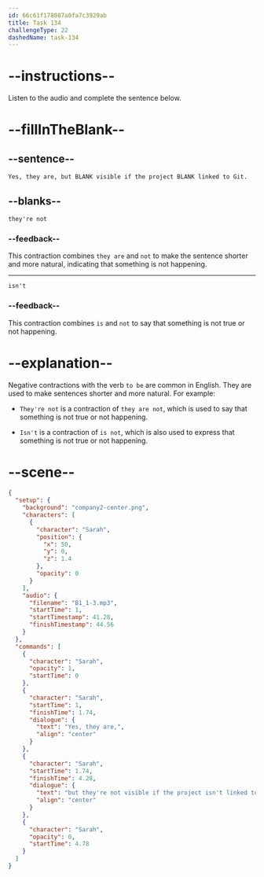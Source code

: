```yaml
---
id: 66c61f178087a0fa7c3929ab
title: Task 134
challengeType: 22
dashedName: task-134
---
```


<!-- Audio Reference:
Sarah: Yes, they are, but they're not visible if the project isn't linked to Git. -->

# --instructions--

Listen to the audio and complete the sentence below.

# --fillInTheBlank--

## --sentence--

`Yes, they are, but BLANK visible if the project BLANK linked to Git.`

## --blanks--

`they're not`

### --feedback--

This contraction combines `they are` and `not` to make the sentence shorter and more natural, indicating that something is not happening.

---

`isn't`

### --feedback--

This contraction combines `is` and `not` to say that something is not true or not happening.

# --explanation--

Negative contractions with the verb `to be` are common in English. They are used to make sentences shorter and more natural. For example:

- `They're not` is a contraction of `they are not`, which is used to say that something is not true or not happening.

- `Isn't` is a contraction of `is not`, which is also used to express that something is not true or not happening.

# --scene--

```json
{
  "setup": {
    "background": "company2-center.png",
    "characters": [
      {
        "character": "Sarah",
        "position": {
          "x": 50,
          "y": 0,
          "z": 1.4
        },
        "opacity": 0
      }
    ],
    "audio": {
      "filename": "B1_1-3.mp3",
      "startTime": 1,
      "startTimestamp": 41.28,
      "finishTimestamp": 44.56
    }
  },
  "commands": [
    {
      "character": "Sarah",
      "opacity": 1,
      "startTime": 0
    },
    {
      "character": "Sarah",
      "startTime": 1,
      "finishTime": 1.74,
      "dialogue": {
        "text": "Yes, they are,",
        "align": "center"
      }
    },
    {
      "character": "Sarah",
      "startTime": 1.74,
      "finishTime": 4.28,
      "dialogue": {
        "text": "but they're not visible if the project isn't linked to Git.",
        "align": "center"
      }
    },
    {
      "character": "Sarah",
      "opacity": 0,
      "startTime": 4.78
    }
  ]
}
```
